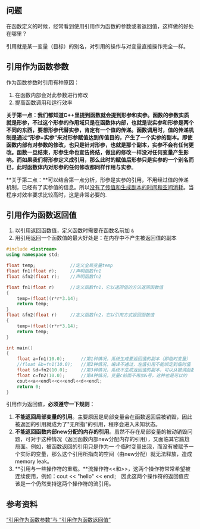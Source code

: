 ## 问题

在函数定义的时候，经常看到使用引用作为函数的参数或者返回值，这样做的好处在哪里？

引用就是某一变量（目标）的别名，对引用的操作与对变量直接操作完全一样。

## 引用作为函数参数

作为函数参数时引用有种原因：

1. 在函数内部会对此参数进行修改
2. 提高函数调用和运行效率

**关于第一点：**我们都知道C++里提到函数就会提到形参和实参。函数的参数实质就是形参，不过这个形参的作用域只是在函数体内部，也就是说实参和形参是两个不同的东西，要想形参代替实参，肯定有一个值的传递。函数调用时，值的传递机制是通过“形参=实参”来对形参赋值达到传值目的，产生了一个实参的副本。即使函数内部有对参数的修改，也只是针对形参，也就是那个副本，实参不会有任何更改。函数一旦结束，形参生命也宣告终结，做出的修改一样没对任何变量产生影响。而如果我们**将形参定义成引用，那么此时的赋值后形参只是实参的一个别名而已，此时函数体内对形参的任何修改都同样作用与实参**。

**关于第二点：**可以结合第一点分析，形参是实参的引用，不用经过值的传递机制，已经有了实参值的信息。所以<u>没有了传值和生成副本的时间和空间消耗</u>。当程序对效率要求比较高时，这是非常必要的.

## 引用作为函数返回值

1. 以引用返回函数值，定义函数时需要在函数名前加 `&`
2. 用引用返回一个函数值的最大好处是：在内存中不产生被返回值的副本

```c++
#include <iostream>
using namespace std;

float temp; 			//定义全局变量temp
float fn1(float r); 	//声明函数fn1
float &fn2(float r); 	//声明函数fn2

float fn1(float r) 		//定义函数fn1，它以返回值的方法返回函数值
{
	temp=(float)(r*r*3.14);
	return temp;
}
float &fn2(float r) 	//定义函数fn2，它以引用方式返回函数值
{
	temp=(float)(r*r*3.14);
	return temp;
}

int main() 
{
	float a=fn1(10.0); 		//第1种情况，系统生成要返回值的副本（即临时变量）
	//float &b=fn1(10.0); 	//第2种情况，编译不通过，左值引用不能绑定到临时值
	float &d=fn2(10.0); 	//第3种情况，系统不生成返回值的副本，可以从被调函数中返回一个全局变量的引用
    float c=fn2(10.0); 		//第4种情况，变量c前面不用加&号，这种也是可以的
	cout<<a<<endl<<c<<endl<<d<<endl;
    return 0;
}
```

引用作为返回值，**必须遵守一下规则**：

1. **不能返回局部变量的引用**。主要原因是局部变量会在函数返回后被销毁，因此被返回的引用就成为了"无所指"的引用，程序会进入未知状态。
2. **不能返回函数内部new分配的内存的引用**。虽然不存在局部变量的被动销毁问题，可对于这种情况（返回函数内部new分配内存的引用），又面临其它尴尬局面。例如，被函数返回的引用只是作为一 个临时变量出现，而没有被赋予一个实际的变量，那么这个引用所指向的空间（由new分配）就无法释放，造成memory leak。
3. **引用与一些操作符的重载。**流操作符<<和>>，这两个操作符常常希望被连续使用，例如：cout << "hello" << endl;　因此这两个操作符的返回值应该是一个仍然支持这两个操作符的流引用。

## 参考资料

[“引用作为函数参数”与 “引用作为函数返回值”](https://blog.csdn.net/caomin1hao/article/details/82227317)